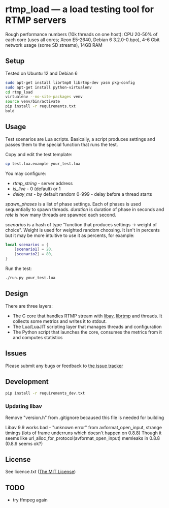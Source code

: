 # rtmp_load — a load testing tool for RTMP servers

Rough performance numbers (10k threads on one host): CPU 20-50% of each core (uses all cores; Xeon E5-2640, Debian 6 3.2.0-0.bpo), 4-6 Gbit network usage (some SD streams), 14GB RAM


## Setup
Tested on Ubuntu 12 and Debian 6
```bash
sudo apt-get install librtmp0 librtmp-dev yasm pkg-config
sudo apt-get install python-virtualenv
cd rtmp_load
virtualenv --no-site-packages venv
source venv/bin/activate
pip install -r requirements.txt
bold
```


## Usage
Test scenarios are Lua scripts. Basically, a script produces settings and passes them to the special function that runs the test.

Copy and edit the test template:
```bash
cp test.lua.example your_test.lua
```

You may configure:
* *rtmp_string* - server address
* *is_live* - 0 (default) or 1
* *delay_ms* - by default random 0-999 - delay before a thread starts

*spawn_phases* is a list of phase settings. Each of phases is used sequentially to spawn threads. *duration* is duration of phase in seconds and *rate* is how many threads are spawned each second.

*scenarios* is a hash of type "function that produces settings -> weight of choice". Weight is used for weighted random choosing. It isn't in percents but it may be more intuitive to use it as percents, for example:
```lua
local scenarios = {
	[scenario1] = 20,
	[scenario2] = 80,
}
```

Run the test:
```bash
./run.py your_test.lua
```


## Design
There are three layers:
* The C core that handles RTMP stream with [libav](http://libav.org/), [librtmp](http://rtmpdump.mplayerhq.hu/librtmp.3.html) and threads. It collects some metrics and writes it to stdout.
* The Lua/LuaJIT scripting layer that manages threads and configuration
* The Python script that launches the core, consumes the metrics from it and computes statistics


## Issues
Please submit any bugs or feedback to [the issue tracker](https://github.com/fillest/rtmp_load/issues)


## Development
```bash
pip install -r requirements_dev.txt
```

### Updating libav
Remove "version.h" from .gitignore becaused this file is needed for building

Libav 9.9 works bad - "unknown error" from avformat_open_input, strange timings (lots of frame underruns which doesn't happen on 0.8.8)
Though it seems like url_alloc_for_protocol(avformat_open_input) memleaks in 0.8.8 (0.8.9 seems ok?)


## License
See licence.txt ([The MIT License](http://www.opensource.org/licenses/mit-license.php))


## TODO
* try ffmpeg again
